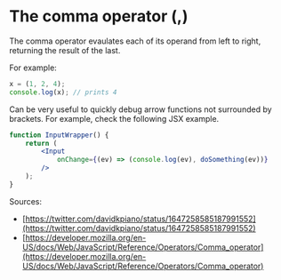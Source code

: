 # The comma operator (,)

The comma operator evaulates each of its operand from left to right, returning the result of the last.

For example:

```js
x = (1, 2, 4);
console.log(x); // prints 4
```

Can be very useful to quickly debug arrow functions not surrounded by brackets. For example, check the following JSX example.

```jsx
function InputWrapper() {
    return (
        <Input 
            onChange={(ev) => (console.log(ev), doSomething(ev))}
        />
    );
}
```

Sources:
- [https://twitter.com/davidkpiano/status/1647258585187991552](https://twitter.com/davidkpiano/status/1647258585187991552)
- [https://developer.mozilla.org/en-US/docs/Web/JavaScript/Reference/Operators/Comma_operator](https://developer.mozilla.org/en-US/docs/Web/JavaScript/Reference/Operators/Comma_operator)
